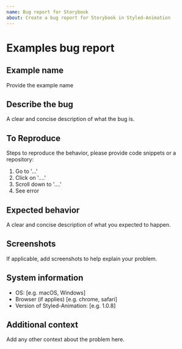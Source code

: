 ```yaml
---
name: Bug report for Storybook
about: Create a bug report for Storybook in Styled-Animation
---
```


# Examples bug report

## Example name

Provide the example name

## Describe the bug

A clear and concise description of what the bug is.

## To Reproduce

Steps to reproduce the behavior, please provide code snippets or a repository:

1. Go to '...'
2. Click on '....'
3. Scroll down to '....'
4. See error

## Expected behavior

A clear and concise description of what you expected to happen.

## Screenshots

If applicable, add screenshots to help explain your problem.

## System information

- OS: [e.g. macOS, Windows]
- Browser (if applies) [e.g. chrome, safari]
- Version of Styled-Animation: [e.g. 1.0.8]

## Additional context

Add any other context about the problem here.
